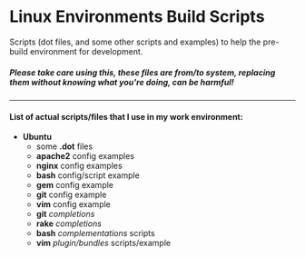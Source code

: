 Linux Environments Build Scripts
================================

Scripts (dot files, and some other scripts and examples) to help the pre-build environment for development.


##### Please take care using this, these files are from/to system, replacing them without knowing what you're doing, can be harmful!

--------------------------------------------------------------------

#### List of actual scripts/files that I use in my work environment:
* **Ubuntu**
	* some **.dot** files
	* **apache2** config examples
	* **nginx** config examples
	* **bash** config/script example
	* **gem** config example
	* **git** config example
	* **vim** config example
	* **git** _completions_
	* **rake** _completions_
	* **bash** _complementations_ scripts
	* **vim** _plugin/bundles_ scripts/example
